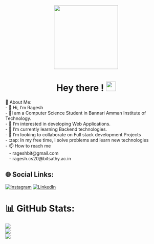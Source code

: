 <div align="center">
	<img src="https://cdn.dribbble.com/users/1059583/screenshots/4171367/media/34e69eb61a7bd8dea1c957a8b82605a7.gif" width="200">
</div>
<div align="center">
  <img src="https://komarev.com/ghpvc/?username=srinivasan-as&style=flat-square&color=blue" alt=""/>
</div>

<div align="center">
  <h1>
      Hey there !
    <img src="https://media.giphy.com/media/hvRJCLFzcasrR4ia7z/giphy.gif" width="30px"/>
  </h1>
</div>
💫 About Me:<br>
- 👋 Hi, I’m Ragesh <br>
- 👨‍I am a Computer Science Student in Bannari Amman Institute of Technology.<br>
- 👀 I’m interested in developing Web Applications.<br>
- 🌱 I’m currently learning Backend technologies.<br>
- 💞️ I’m looking to collaborate on Full stack development Projects<br>
- :zap: In my free time, I solve problems and learn new technologies<br>
- 📫 How to reach me<br>
&nbsp;&nbsp;&nbsp- rageshbit@gmail.com<br>
&nbsp;&nbsp;&nbsp- ragesh.cs20@bitsathy.ac.in





## 🌐 Social Links:
[![Instagram](https://img.shields.io/badge/Instagram-%23E4405F.svg?logo=Instagram&logoColor=white)](https://instagram.com/silentboy15_5) [![LinkedIn](https://img.shields.io/badge/LinkedIn-%230077B5.svg?logo=linkedin&logoColor=white)](https://linkedin.com/in/https://www.linkedin.com/in/ragesh-n-98227b210/) 
# 📊 GitHub Stats:
![](https://github-readme-stats.vercel.app/api?username=RAGESH-N&theme=blueberry&hide_border=false&include_all_commits=false&count_private=false)<br/>
![](https://github-readme-streak-stats.herokuapp.com/?user=RAGESH-N&theme=blueberry&hide_border=false)<br/>
![](https://github-readme-stats.vercel.app/api/top-langs/?username=RAGESH-N&theme=blueberry&hide_border=false&include_all_commits=false&count_private=false&layout=compact)




